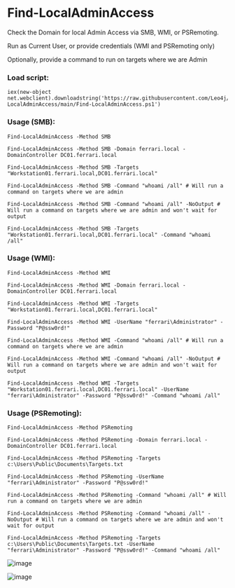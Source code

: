 # Find-LocalAdminAccess
Check the Domain for local Admin Access via SMB, WMI, or PSRemoting. 

Run as Current User, or provide credentials (WMI and PSRemoting only)

Optionally, provide a command to run on targets where we are Admin

### Load script:

```
iex(new-object net.webclient).downloadstring('https://raw.githubusercontent.com/Leo4j/Find-LocalAdminAccess/main/Find-LocalAdminAccess.ps1')
```

### Usage (SMB):
```
Find-LocalAdminAccess -Method SMB
```
```
Find-LocalAdminAccess -Method SMB -Domain ferrari.local -DomainController DC01.ferrari.local
```
```
Find-LocalAdminAccess -Method SMB -Targets "Workstation01.ferrari.local,DC01.ferrari.local"
```
```
Find-LocalAdminAccess -Method SMB -Command "whoami /all" # Will run a command on targets where we are admin
```
```
Find-LocalAdminAccess -Method SMB -Command "whoami /all" -NoOutput # Will run a command on targets where we are admin and won't wait for output
```
```
Find-LocalAdminAccess -Method SMB -Targets "Workstation01.ferrari.local,DC01.ferrari.local" -Command "whoami /all"
```

### Usage (WMI):
```
Find-LocalAdminAccess -Method WMI
```
```
Find-LocalAdminAccess -Method WMI -Domain ferrari.local -DomainController DC01.ferrari.local
```
```
Find-LocalAdminAccess -Method WMI -Targets "Workstation01.ferrari.local,DC01.ferrari.local"
```
```
Find-LocalAdminAccess -Method WMI -UserName "ferrari\Administrator" -Password "P@ssw0rd!"
```
```
Find-LocalAdminAccess -Method WMI -Command "whoami /all" # Will run a command on targets where we are admin
```
```
Find-LocalAdminAccess -Method WMI -Command "whoami /all" -NoOutput # Will run a command on targets where we are admin and won't wait for output
```
```
Find-LocalAdminAccess -Method WMI -Targets "Workstation01.ferrari.local,DC01.ferrari.local" -UserName "ferrari\Administrator" -Password "P@ssw0rd!" -Command "whoami /all"
```

### Usage (PSRemoting):
```
Find-LocalAdminAccess -Method PSRemoting
```
```
Find-LocalAdminAccess -Method PSRemoting -Domain ferrari.local -DomainController DC01.ferrari.local
```
```
Find-LocalAdminAccess -Method PSRemoting -Targets c:\Users\Public\Documents\Targets.txt
```
```
Find-LocalAdminAccess -Method PSRemoting -UserName "ferrari\Administrator" -Password "P@ssw0rd!"
```
```
Find-LocalAdminAccess -Method PSRemoting -Command "whoami /all" # Will run a command on targets where we are admin
```
```
Find-LocalAdminAccess -Method PSRemoting -Command "whoami /all" -NoOutput # Will run a command on targets where we are admin and won't wait for output
```
```
Find-LocalAdminAccess -Method PSRemoting -Targets c:\Users\Public\Documents\Targets.txt -UserName "ferrari\Administrator" -Password "P@ssw0rd!" -Command "whoami /all"
```

![image](https://github.com/Leo4j/Find-LocalAdminAccess/assets/61951374/16e6e0f7-2d44-4ebf-985a-ad2b38d43e48)


![image](https://github.com/Leo4j/Find-LocalAdminAccess/assets/61951374/01b5076b-8615-4b16-8b6d-79f19010682d)
